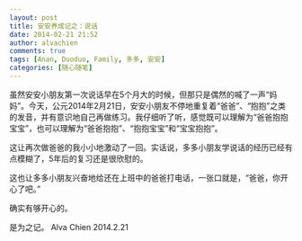 ```yaml
---
layout: post
title: 安安养成记之：说话
date: 2014-02-21 21:52
author: alvachien
comments: true
tags: [Anan, Duoduo, Family, 多多, 安安]
categories: [随心随笔]
---
```

虽然安安小朋友第一次说话早在5个月大的时候，但那只是偶然的喊了一声“妈妈”。今天，公元2014年2月21日，安安小朋友不停地重复着“爸爸”、“抱抱”之类的发音，并有意识地自己再做练习。我仔细听了听，感觉既可以理解为“爸爸抱抱宝宝”，也可以理解为“爸爸抱抱”、“抱抱宝宝”和“宝宝抱抱”。

这让再次做爸爸的我小小地激动了一回。实话说，多多小朋友学说话的经历已经有点模糊了，5年后的复习还是很欣慰的。

这也让多多小朋友兴奋地给还在上班中的爸爸打电话，一张口就是，“爸爸，你开心了吧。”

确实有够开心的。

是为之记。
Alva Chien
2014.2.21
